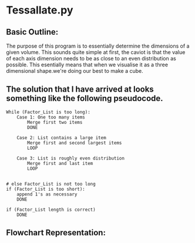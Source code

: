# Tessallate.py

## Basic Outline:

The purpose of this program is to essentially determine the dimensions of a
given volume. This sounds quite simple at first, the caviot is that the value
of each axis dimension needs to be as close to an even distribution as
possible. This esentially means that when we visualise it as a three
dimensional shape.we're doing our best to make a cube.

The solution that I have arrived at looks something like the following
pseudocode. 
--------------------------------------------------------------------------------

```Pseudo
While (Factor_List is too long):
    Case 1: One too many items
        Merge first two items
        DONE
    
    Case 2: List contains a large item
        Merge first and second largest items
        LOOP

    Case 3: List is roughly even distribution
        Merge first and last item
        LOOP


# else Factor_List is not too long
if (Factor_List is too short):
    append 1's as necessary
    DONE

if (Factor_List length is correct)
    DONE
```

## Flowchart Representation:
